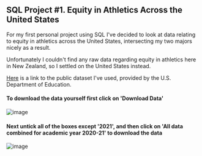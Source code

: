 ## SQL Project #1. Equity in Athletics Across the United States

For my first personal project using SQL I've decided to look at data relating to equity in athletics across the United States, intersecting my two majors nicely as a result.

Unfortunately I couldn't find any raw data regarding equity in athletics here in New Zealand, so I settled on the United States instead. 

[Here](https://ope.ed.gov/athletics/#/) is a link to the public dataset I've used, provided by the U.S. Department of Education.

#### To download the data yourself first click on 'Download Data'

![image](https://user-images.githubusercontent.com/105367716/169646391-d8b1949e-2f69-4cbb-83ee-772d76143e0e.png)


#### Next untick all of the boxes except '2021', and then click on 'All data combined for academic year 2020-21' to download the data

![image](https://user-images.githubusercontent.com/105367716/169646224-80e0ef60-9172-4927-adaa-3f0df8c8dc79.png)

